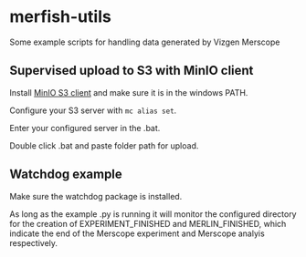 # merfish-utils
Some example scripts for handling data generated by Vizgen Merscope

## Supervised upload to S3 with MinIO client
Install  [MinIO S3 client](https://github.com/minio/mc) and make sure it is in the windows PATH.

Configure your S3 server with ```mc alias set```.

Enter your configured server in the .bat.

Double click .bat and paste folder path for upload.


## Watchdog example
Make sure the watchdog package is installed.

As long as the example .py is running it will monitor the configured directory for the creation of EXPERIMENT_FINISHED and MERLIN_FINISHED, which indicate the end of the Merscope experiment and Merscope analyis respectively.
